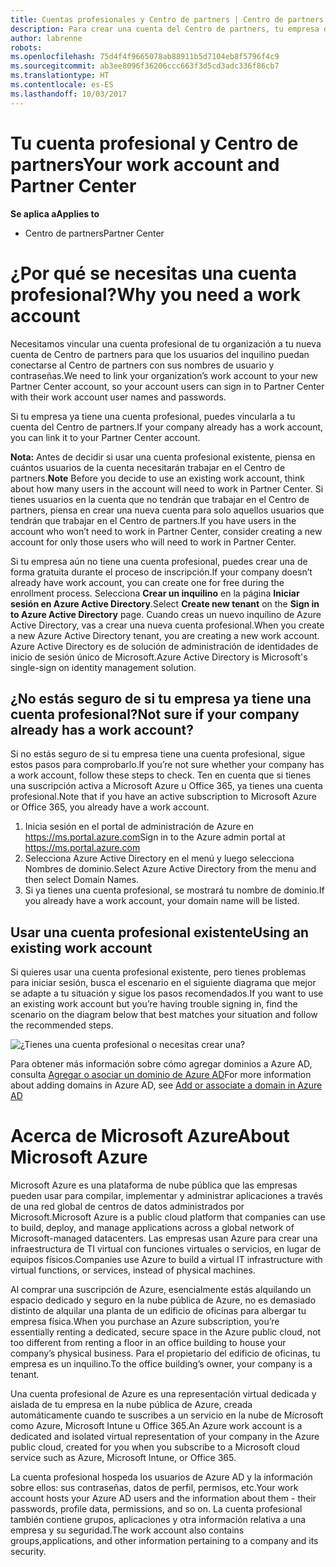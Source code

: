 ```yaml
---
title: Cuentas profesionales y Centro de partners | Centro de partners
description: Para crear una cuenta del Centro de partners, tu empresa debe tener una cuenta profesional.
author: labrenne
robots: 
ms.openlocfilehash: 75d4f4f9665078ab88911b5d7104eb8f5796f4c9
ms.sourcegitcommit: ab3ee8096f36206ccc663f3d5cd3adc336f86cb7
ms.translationtype: HT
ms.contentlocale: es-ES
ms.lasthandoff: 10/03/2017
---
```

# <a name="your-work-account-and-partner-center"></a><span data-ttu-id="a4f0a-103">Tu cuenta profesional y Centro de partners</span><span class="sxs-lookup"><span data-stu-id="a4f0a-103">Your work account and Partner Center</span></span>  

**<span data-ttu-id="a4f0a-104">Se aplica a</span><span class="sxs-lookup"><span data-stu-id="a4f0a-104">Applies to</span></span>**

-  <span data-ttu-id="a4f0a-105">Centro de partners</span><span class="sxs-lookup"><span data-stu-id="a4f0a-105">Partner Center</span></span>

# <a name="why-you-need-a-work-account"></a><span data-ttu-id="a4f0a-106">¿Por qué se necesitas una cuenta profesional?</span><span class="sxs-lookup"><span data-stu-id="a4f0a-106">Why you need a work account</span></span>

<span data-ttu-id="a4f0a-107">Necesitamos vincular una cuenta profesional de tu organización a tu nueva cuenta de Centro de partners para que los usuarios del inquilino puedan conectarse al Centro de partners con sus nombres de usuario y contraseñas.</span><span class="sxs-lookup"><span data-stu-id="a4f0a-107">We need to link your organization’s work account to your new Partner Center account, so your account users can sign in to Partner Center with their work account user names and passwords.</span></span>

<span data-ttu-id="a4f0a-108">Si tu empresa ya tiene una cuenta profesional, puedes vincularla a tu cuenta del Centro de partners.</span><span class="sxs-lookup"><span data-stu-id="a4f0a-108">If your company already has a work account, you can link it to your Partner Center account.</span></span> 

<span data-ttu-id="a4f0a-109">**Nota:** Antes de decidir si usar una cuenta profesional existente, piensa en cuántos usuarios de la cuenta necesitarán trabajar en el Centro de partners.</span><span class="sxs-lookup"><span data-stu-id="a4f0a-109">**Note** Before you decide to use an existing work account, think about how many users in the account will need to work in Partner Center.</span></span> <span data-ttu-id="a4f0a-110">Si tienes usuarios en la cuenta que no tendrán que trabajar en el Centro de partners, piensa en crear una nueva cuenta para solo aquellos usuarios que tendrán que trabajar en el Centro de partners.</span><span class="sxs-lookup"><span data-stu-id="a4f0a-110">If you have users in the account who won’t need to work in Partner Center, consider creating a new account for only those users who will need to work in Partner Center.</span></span>

<span data-ttu-id="a4f0a-111">Si tu empresa aún no tiene una cuenta profesional, puedes crear una de forma gratuita durante el proceso de inscripción.</span><span class="sxs-lookup"><span data-stu-id="a4f0a-111">If your company doesn’t already have work account, you can create one for free during the enrollment process.</span></span> <span data-ttu-id="a4f0a-112">Selecciona **Crear un inquilino** en la página **Iniciar sesión en Azure Active Directory**.</span><span class="sxs-lookup"><span data-stu-id="a4f0a-112">Select **Create new tenant** on the **Sign in to Azure Active Directory** page.</span></span> <span data-ttu-id="a4f0a-113">Cuando creas un nuevo inquilino de Azure Active Directory, vas a crear una nueva cuenta profesional.</span><span class="sxs-lookup"><span data-stu-id="a4f0a-113">When you create a new Azure Active Directory tenant, you are creating a new work account.</span></span> <span data-ttu-id="a4f0a-114">Azure Active Directory es de solución de administración de identidades de inicio de sesión único de Microsoft.</span><span class="sxs-lookup"><span data-stu-id="a4f0a-114">Azure Active Directory is Microsoft's single-sign on identity management solution.</span></span>

## <a name="not-sure-if-your-company-already-has-a-work-account"></a><span data-ttu-id="a4f0a-115">¿No estás seguro de si tu empresa ya tiene una cuenta profesional?</span><span class="sxs-lookup"><span data-stu-id="a4f0a-115">Not sure if your company already has a work account?</span></span>

<span data-ttu-id="a4f0a-116">Si no estás seguro de si tu empresa tiene una cuenta profesional, sigue estos pasos para comprobarlo.</span><span class="sxs-lookup"><span data-stu-id="a4f0a-116">If you’re not sure whether your company has a work account, follow these steps to check.</span></span> <span data-ttu-id="a4f0a-117">Ten en cuenta que si tienes una suscripción activa a Microsoft Azure u Office 365, ya tienes una cuenta profesional.</span><span class="sxs-lookup"><span data-stu-id="a4f0a-117">Note that if you have an active subscription to Microsoft Azure or Office 365, you already have a work account.</span></span>
1.  <span data-ttu-id="a4f0a-118">Inicia sesión en el portal de administración de Azure en https://ms.portal.azure.com</span><span class="sxs-lookup"><span data-stu-id="a4f0a-118">Sign in to the Azure admin portal at https://ms.portal.azure.com</span></span>
2.  <span data-ttu-id="a4f0a-119">Selecciona Azure Active Directory en el menú y luego selecciona Nombres de dominio.</span><span class="sxs-lookup"><span data-stu-id="a4f0a-119">Select Azure Active Directory from the menu and then select Domain Names.</span></span>
3.  <span data-ttu-id="a4f0a-120">Si ya tienes una cuenta profesional, se mostrará tu nombre de dominio.</span><span class="sxs-lookup"><span data-stu-id="a4f0a-120">If you already have a work account, your domain name will be listed.</span></span>

## <a name="using-an-existing-work-account"></a><span data-ttu-id="a4f0a-121">Usar una cuenta profesional existente</span><span class="sxs-lookup"><span data-stu-id="a4f0a-121">Using an existing work account</span></span>

<span data-ttu-id="a4f0a-122">Si quieres usar una cuenta profesional existente, pero tienes problemas para iniciar sesión, busca el escenario en el siguiente diagrama que mejor se adapte a tu situación y sigue los pasos recomendados.</span><span class="sxs-lookup"><span data-stu-id="a4f0a-122">If you want to use an existing work account but you’re having trouble signing in, find the scenario on the diagram below that best matches your situation and follow the recommended steps.</span></span> 

![¿Tienes una cuenta profesional o necesitas crear una?](images/onboardingAADFlow.png)

<span data-ttu-id="a4f0a-124">Para obtener más información sobre cómo agregar dominios a Azure AD, consulta [Agregar o asociar un dominio de Azure AD](https://docs.microsoft.com/azure/active-directory/active-directory-add-domain)</span><span class="sxs-lookup"><span data-stu-id="a4f0a-124">For more information about adding domains in Azure AD, see [Add or associate a domain in Azure AD](https://docs.microsoft.com/azure/active-directory/active-directory-add-domain)</span></span>

# <a name="about-microsoft-azure"></a><span data-ttu-id="a4f0a-125">Acerca de Microsoft Azure</span><span class="sxs-lookup"><span data-stu-id="a4f0a-125">About Microsoft Azure</span></span>

<span data-ttu-id="a4f0a-126">Microsoft Azure es una plataforma de nube pública que las empresas pueden usar para compilar, implementar y administrar aplicaciones a través de una red global de centros de datos administrados por Microsoft.</span><span class="sxs-lookup"><span data-stu-id="a4f0a-126">Microsoft Azure is a public cloud platform that companies can use to build, deploy, and manage applications across a global network of Microsoft-managed datacenters.</span></span> <span data-ttu-id="a4f0a-127">Las empresas usan Azure para crear una infraestructura de TI virtual con funciones virtuales o servicios, en lugar de equipos físicos.</span><span class="sxs-lookup"><span data-stu-id="a4f0a-127">Companies use Azure to build a virtual IT infrastructure with virtual functions, or services, instead of physical machines.</span></span> 

<span data-ttu-id="a4f0a-128">Al comprar una suscripción de Azure, esencialmente estás alquilando un espacio dedicado y seguro en la nube pública de Azure, no es demasiado distinto de alquilar una planta de un edificio de oficinas para albergar tu empresa física.</span><span class="sxs-lookup"><span data-stu-id="a4f0a-128">When you purchase an Azure subscription, you’re essentially renting a dedicated, secure space in the Azure public cloud, not too different from renting a floor in an office building to house your company’s physical business.</span></span> <span data-ttu-id="a4f0a-129">Para el propietario del edificio de oficinas, tu empresa es un inquilino.</span><span class="sxs-lookup"><span data-stu-id="a4f0a-129">To the office building’s owner, your company is a tenant.</span></span> 

<span data-ttu-id="a4f0a-130">Una cuenta profesional de Azure es una representación virtual dedicada y aislada de tu empresa en la nube pública de Azure, creada automáticamente cuando te suscribes a un servicio en la nube de Microsoft como Azure, Microsoft Intune u Office 365.</span><span class="sxs-lookup"><span data-stu-id="a4f0a-130">An Azure work account is a dedicated and isolated virtual representation of your company in the Azure public cloud, created for you when you subscribe to a Microsoft cloud service such as Azure, Microsoft Intune, or Office 365.</span></span> 

<span data-ttu-id="a4f0a-131">La cuenta profesional hospeda los usuarios de Azure AD y la información sobre ellos: sus contraseñas, datos de perfil, permisos, etc.</span><span class="sxs-lookup"><span data-stu-id="a4f0a-131">Your work account hosts your Azure AD users and the information about them - their passwords, profile data, permissions, and so on.</span></span> <span data-ttu-id="a4f0a-132">La cuenta profesional también contiene grupos, aplicaciones y otra información relativa a una empresa y su seguridad.</span><span class="sxs-lookup"><span data-stu-id="a4f0a-132">The work account also contains groups,applications, and other information pertaining to a company and its security.</span></span> 
